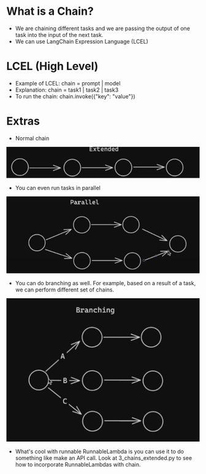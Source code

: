 # What is a Chain?

- We are chaining different tasks and we are passing the output of one task into the input of the next task.
- We can use LangChain Expression Language (LCEL)

# LCEL (High Level)

- Example of LCEL: chain = prompt | model
- Explanation: chain = task1 | task2 | task3
- To run the chain: chain.invoke({"key": "value"})

# Extras

- Normal chain

![alt text](extended_chain.png)

- You can even run tasks in parallel

![alt text](parallel_chain.png)

- You can do branching as well. For example, based on a result of a task, we can perform different set of chains.

![alt text](branching_chain.png)

- What's cool with runnable RunnableLambda is you can use it to do something like make an API call. Look at 3_chains_extended.py to see how to incorporate RunnableLambdas with chain.
